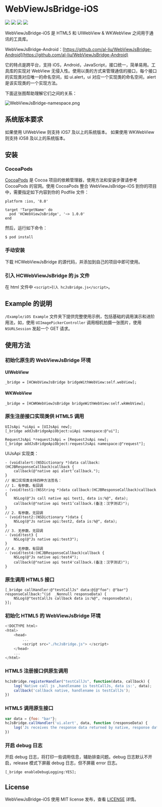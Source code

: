 # WebViewJsBridge-iOS

[![](https://img.shields.io/badge/build-pass-green)](https://github.com/al-liu/WebViewJsBridge-iOS) [![](https://img.shields.io/badge/language-Objective--C-brightgreen)](https://github.com/al-liu/WebViewJsBridge-iOS) [![](https://img.shields.io/cocoapods/p/HCWebViewJsBridge)](https://github.com/al-liu/WebViewJsBridge-iOS) [![](https://img.shields.io/github/license/al-liu/WebViewJsBridge-iOS)](./LICENSE)

WebViewJsBridge-iOS 是 HTML5 和 UIWebView & WKWebView 之间用于通讯的工具库。

WebViewJsBridge-Android：[https://github.com/al-liu/WebViewJsBridge-Android](https://github.com/al-liu/WebViewJsBridge-Android)

它的特点是跨平台，支持 iOS，Android，JavaScript，接口统一，简单易用。工具库的实现对 WebView 无侵入性。使用以类的方式来管理通信的接口，每个接口的实现类对应唯一的命名空间，如 ui.alert，ui 对应一个实现类的命名空间，alert 是该实现类的一个实现方法。

下面这张图帮助理解它们之间的关系：

![WebViewJsBridge-namespace.png](https://i.loli.net/2019/10/08/hdjYIevufoQr7wX.png)

## 系统版本要求
如果使用 UIWebView 则支持 iOS7 及以上的系统版本。
如果使用 WKWebView 则支持 iOS8 及以上的系统版本。

## 安装

### CocoaPods
[CocoaPods](https://cocoapods.org/) 是 Cocoa 项目的依赖管理器，使用方法和安装步骤请参考 CocoaPods 的官网。使用 CocoaPods 整合 WebViewJsBridge-iOS 到你的项目中，需要指定如下内容到你的 Podfile 文件：

```oc
platform :ios, '8.0'

target 'TargetName' do
  pod 'HCWebViewJsBridge', '~> 1.0.0'
end
```

然后，运行如下命令：

```oc
$ pod install
```

### 手动安装
下载 HCWebViewJsBridge 的源代码，并添加到自己的项目中即可使用。

### 引入 HCWebViewJsBridge 的 js 文件
在 html 文件中 `<script>引入 hcJsBridge.js</script>`。

## Example 的说明
`/Example/iOS Example` 文件夹下提供完整使用示例，包括基础的调用演示和进阶用法，如，使用 `UIImagePickerController` 调用相机拍摄一张图片，使用 `NSURLSession` 发起一个 GET 请求。

## 使用方法

### 初始化原生的 WebViewJsBridge 环境

#### UIWebView

```oc
_bridge = [HCWebViewJsBridge bridgeWithWebView:self.webView];
```

#### WKWebView

```oc
_bridge = [HCWKWebViewJsBridge bridgeWithWebView:self.wkWebView];
```

### 原生注册接口实现类供 HTML5 调用

```oc
UIJsApi *uiApi = [UIJsApi new];
[_bridge addJsBridgeApiObject:uiApi namespace:@"ui"];

RequestJsApi *requestJsApi = [RequestJsApi new];
[_bridge addJsBridgeApiObject:requestJsApi namespace:@"request"];
```

UIJsApi 实现类：

```oc
- (void)alert:(NSDictionary *)data callback:(HCJBResponseCallback)callback {
    callback(@"native api alert’callback.");
}
// 接口实现类支持四种方法签名：
// 1. 有参数，有回调
- (void)test1:(NSString *)data callback:(HCJBResponseCallback)callback {
    NSLog(@"Js call native api test1, data is:%@", data);
    callback(@"native api test1’callback.(备注：汉字测试)");
}
// 2. 有参数，无回调
- (void)test2:(NSDictionary *)data {
    NSLog(@"Js native api:test2, data is:%@", data);
}
// 3. 无参数，无回调
- (void)test3 {
    NSLog(@"Js native api:test3");
}
// 4. 无参数，有回调
- (void)test4:(HCJBResponseCallback)callback {
    NSLog(@"Js native api:test4");
    callback(@"native api test4'callback.(备注：汉字测试)");
}
```

### 原生调用 HTML5 接口

```oc
[_bridge callHandler:@"testCallJs" data:@{@"foo": @"bar"} responseCallback:^(id  _Nonnull responseData) {
    NSLog(@"testCallJs callback data is:%@", responseData);
}];
```

### 初始化 HTML5 的 WebViewJsBridge 环境

```js
<!DOCTYPE html>
<html>
    <head>
        ...
        <script src="./hcJsBridge.js"> </script>
    </head>
    ...
</html>
```

### HTML5 注册接口供原生调用

```js
hcJsBridge.registerHandler("testCallJs", function(data, callback) {
    log('Native call js ,handlename is testCallJs, data is:', data);
    callback('callback native, handlename is testCallJs');
})
```

### HTML5 调用原生接口

```js
var data = {foo: "bar"};
hcJsBridge.callHandler('ui.alert', data, function (responseData) {
    log('Js receives the response data returned by native, response data is', responseData);
})
```

### 开启 debug 日志

开启 debug 日志，将打印一些调用信息，辅助排查问题。debug 日志默认不开启，release 模式下屏蔽 debug 日志，但不屏蔽 error 日志。

```oc
[_bridge enableDebugLogging:YES];
```

## License
WebViewJsBridge-iOS 使用 MIT license 发布，查看 [LICENSE](./LICENSE) 详情。

